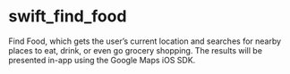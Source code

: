 # swift_find_food
Find Food, which gets the user’s current location and searches for nearby places to eat, drink, or even go grocery shopping. The results will be presented in-app using the Google Maps iOS SDK.
